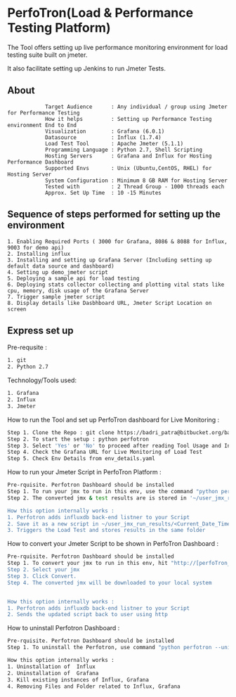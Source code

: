 # PerfoTron(Load & Performance Testing Platform)

The Tool offers setting up live performance monitoring environment for load testing suite built on jmeter.
 
It also facilitate setting up Jenkins to run Jmeter Tests.

## About

```            
            Target Audience      : Any individual / group using Jmeter for Performance Testing            
            How it helps         : Setting up Performance Testing environment End to End                                   
            Visualization        : Grafana (6.0.1)            
            Datasource           : Influx (1.7.4)            
            Load Test Tool       : Apache Jmeter (5.1.1)            
            Programming Language : Python 2.7, Shell Scripting            
            Hosting Servers      : Grafana and Influx for Hosting Performance Dashboard                                                                     
            Supported Envs       : Unix (Ubuntu,CentOS, RHEL) for Hosting Server                                   
            System Configuration : Minimum 8 GB RAM for Hosting Server            
            Tested with          : 2 Thread Group - 1000 threads each                        
            Approx. Set Up Time  : 10 -15 Minutes
```

## Sequence of steps performed for setting up the environment

``` 
1. Enabling Required Ports ( 3000 for Grafana, 8086 & 8088 for Influx, 9003 for demo api)
2. Installing influx
3. Installing and setting up Grafana Server (Including setting up default data source and dashboard)
4. Setting up demo_jmeter script
5. Deploying a sample api for load testing
6. Deploying stats collector collecting and plotting vital stats like cpu, memory, disk usage of the Grafana Server
7. Trigger sample jmeter script
8. Display details like Dasbhboard URL, Jmeter Script Location on screen
```


## Express set up

Pre-requsite :

```bash
1. git
2. Python 2.7
```

Technology/Tools used:

```bash
1. Grafana
2. Influx
3. Jmeter
```

How to run  the Tool and set up PerfoTron dashboard for Live Monitoring :

```bash
Step 1. Clone the Repo : git clone https://badri_patra@bitbucket.org/badri_patra/perfotron.git
Step 2. To start the setup : python perfotron
Step 3. Select 'Yes' or 'No' to proceed after reading Tool Usage and Instllation details
Step 4. Check the Grafana URL for Live Monitoring of Load Test
Step 5. Check Env Details from env_details.yaml
```
How to run your Jmeter Script in PerfoTron Platform :

```bash
Pre-rquisite. Perfotron Dashboard should be installed
Step 1. To run your jmx to run in this env, use the command "python perfotron --jmx <Jmeter_TestPlan_Complete Path>"
Step 2. The converted jmx & test results are is stored in '~/user_jmx_run_results/<Current_Date_Time_Stamp_Folder>

How this option internally works :
1. Perfotron adds influxdb back-end listner to your Script
2. Save it as a new script in ~/user_jmx_run_results/<Current_Date_Time_Stamp_Folder> location
3. Triggers the Load Test and stores results in the same folder
```

How to convert your Jmeter Script to be shown in PerfoTron Dashboard :

```bash
Pre-rquisite. Perfotron Dashboard should be installed
Step 1. To convert your jmx to run in this env, hit "http://[perfoTron_server_ip]/convert_jmx
Step 2. Select your jmx
Step 3. Click Convert.
Step 4. The converted jmx will be downloaded to your local system


How this option internally works :
1. Perfotron adds influxdb back-end listner to your Script
2. Sends the updated script back to user using http
```


How to uninstall Perfotron Dashboard :

```bash
Pre-rquisite. Perfotron Dashboard should be installed
Step 1. To uninstall the Perfotron, use command "python perfotron --uninstall"

How this option internally works :
1. Uninstallation of  Influx
2. Uninstallation of  Grafana
3. Kill existing instances of Influx, Grafana
4. Removing Files and Folder related to Influx, Grafana 
```